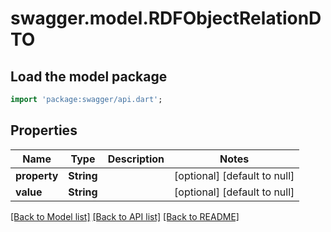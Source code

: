 # swagger.model.RDFObjectRelationDTO

## Load the model package
```dart
import 'package:swagger/api.dart';
```

## Properties
Name | Type | Description | Notes
------------ | ------------- | ------------- | -------------
**property** | **String** |  | [optional] [default to null]
**value** | **String** |  | [optional] [default to null]

[[Back to Model list]](../README.md#documentation-for-models) [[Back to API list]](../README.md#documentation-for-api-endpoints) [[Back to README]](../README.md)


